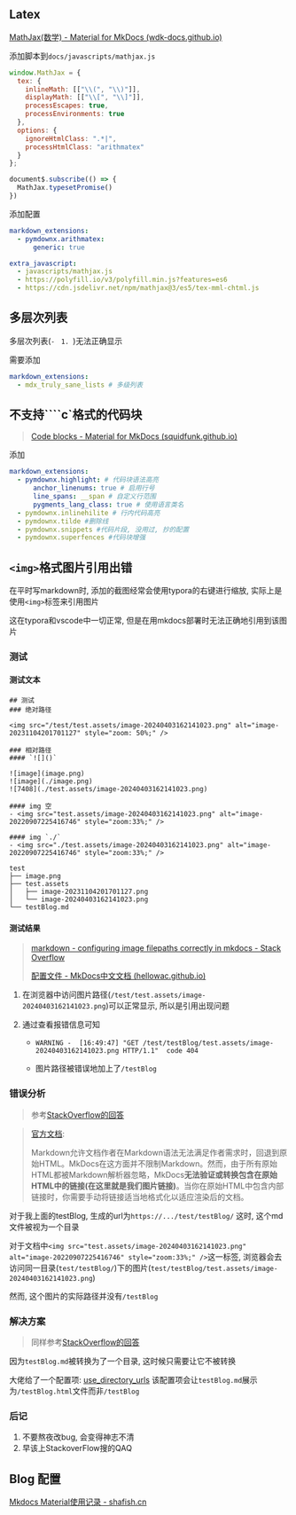## Latex

[MathJax(数学) - Material for MkDocs (wdk-docs.github.io)](https://wdk-docs.github.io/mkdocs-material-docs/reference/mathjax/)

添加脚本到`docs/javascripts/mathjax.js`

```js
window.MathJax = {
  tex: {
    inlineMath: [["\\(", "\\)"]],
    displayMath: [["\\[", "\\]"]],
    processEscapes: true,
    processEnvironments: true
  },
  options: {
    ignoreHtmlClass: ".*|",
    processHtmlClass: "arithmatex"
  }
};

document$.subscribe(() => { 
  MathJax.typesetPromise()
})
```

添加配置

```yaml
markdown_extensions:
  - pymdownx.arithmatex:
      generic: true

extra_javascript:
  - javascripts/mathjax.js
  - https://polyfill.io/v3/polyfill.min.js?features=es6
  - https://cdn.jsdelivr.net/npm/mathjax@3/es5/tex-mml-chtml.js
```



## 多层次列表

多层次列表(`- ` `1. `)无法正确显示

需要添加

```yml
markdown_extensions:
  - mdx_truly_sane_lists # 多级列表
```



## 不支持````c`格式的代码块

> [Code blocks - Material for MkDocs (squidfunk.github.io)](https://squidfunk.github.io/mkdocs-material/reference/code-blocks/)

添加

```yaml
markdown_extensions:
  - pymdownx.highlight: # 代码块语法高亮
      anchor_linenums: true # 启用行号
      line_spans: __span # 自定义行范围
      pygments_lang_class: true # 使用语言类名
  - pymdownx.inlinehilite # 行内代码高亮
  - pymdownx.tilde #删除线
  - pymdownx.snippets #代码片段, 没用过, 抄的配置
  - pymdownx.superfences #代码块增强
```



## `<img>`格式图片引用出错

在平时写markdown时, 添加的截图经常会使用typora的右键进行缩放, 实际上是使用`<img>`标签来引用图片

这在typora和vscode中一切正常, 但是在用mkdocs部署时无法正确地引用到该图片

### 测试

#### 测试文本

```text
## 测试
### 绝对路径

<img src="/test/test.assets/image-20240403162141023.png" alt="image-20231104201701127" style="zoom: 50%;" />

### 相对路径
#### `![]()`

![image](image.png)
![image](./image.png)
![7408](./test.assets/image-20240403162141023.png)

#### img 空
- <img src="test.assets/image-20240403162141023.png" alt="image-20220907225416746" style="zoom:33%;" />

#### img `./`
- <img src="./test.assets/image-20240403162141023.png" alt="image-20220907225416746" style="zoom:33%;" />

```

```shell
test
├── image.png
├── test.assets
│   ├── image-20231104201701127.png
│   └── image-20240403162141023.png
└── testBlog.md
```

#### 测试结果

> [markdown - configuring image filepaths correctly in mkdocs - Stack Overflow](https://stackoverflow.com/questions/71074662/configuring-image-filepaths-correctly-in-mkdocs/71083184#71083184)
>
> [配置文件 - MkDocs中文文档 (hellowac.github.io)](https://hellowac.github.io/mkdocs-docs-zh/user-guide/configuration/#use_directory_urls) 

1. 在浏览器中访问图片路径(`/test/test.assets/image-20240403162141023.png`)可以正常显示, 所以是引用出现问题

2. 通过查看报错信息可知

   - ```shell
     WARNING -  [16:49:47] "GET /test/testBlog/test.assets/image-20240403162141023.png HTTP/1.1"  code 404
     ```

   - 图片路径被错误地加上了`/testBlog`

### 错误分析

> 参考[StackOverflow的回答](https://stackoverflow.com/questions/71074662/configuring-image-filepaths-correctly-in-mkdocs/71083184#71083184)

> [官方文档](https://www.mkdocs.org/user-guide/writing-your-docs/#linking-from-raw-html): 
>
> Markdown允许文档作者在Markdown语法无法满足作者需求时，回退到原始HTML。MkDocs在这方面并不限制Markdown。然而，由于所有原始HTML都被Markdown解析器忽略，MkDocs**无法验证或转换包含在原始HTML中的链接(在这里就是我们图片链接)**。当你在原始HTML中包含内部链接时，你需要手动将链接适当地格式化以适应渲染后的文档。

对于我上面的testBlog, 生成的url为`https://.../test/testBlog/` 这时, 这个md文件被视为一个目录

对于文档中`<img src="test.assets/image-20240403162141023.png" alt="image-20220907225416746" style="zoom:33%;" />`这一标签, 浏览器会去访问同一目录(`test/testBlog/`)下的图片(`test/testBlog/test.assets/image-20240403162141023.png`)

然而, 这个图片的实际路径并没有`/testBlog`



### 解决方案

> 同样参考[StackOverflow的回答](https://stackoverflow.com/questions/71074662/configuring-image-filepaths-correctly-in-mkdocs/71083184#71083184)

因为`testBlog.md`被转换为了一个目录, 这时候只需要让它不被转换

大佬给了一个配置项: [use_directory_urls](https://hellowac.github.io/mkdocs-docs-zh/user-guide/configuration/#use_directory_urls) 该配置项会让`testBlog.md`展示为`/testBlog.html`文件而非`/testBlog`

### 后记

1. 不要熬夜改bug, 会变得神志不清
2. 早该上StackoverFlow搜的QAQ



## Blog 配置

[Mkdocs Material使用记录 - shafish.cn](https://shafish.cn/blog/mkdocs/#14-blog)


